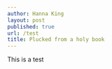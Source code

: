 ```yaml
---
author: Hanna King
layout: post
published: true
url: /test
title: Plucked from a holy book
---
```


This is a test